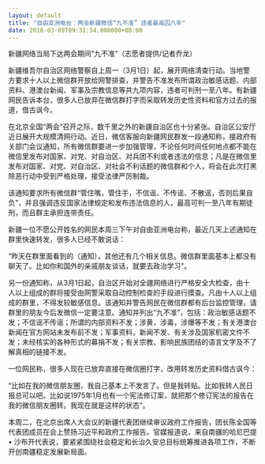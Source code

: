 ```yaml
---
layout: default
title: "自由亚洲电台：两会新疆微信“九不准” 违者最高囚八年"
date: 2018-03-09T09:31:54.000000+08:00
---
```



新疆网络当局下达两会期间“九不准”（志愿者提供/记者乔龙）

新疆维吾尔自治区网络警察自上周一（3月1日）起，展开网络清查行动。当地警方要求十人以上微信群开放给网警排查，并警告不准发布所谓政治敏感话题、内部资料、港澳台新闻、军事及宗教信息等共九项内容，违者可判刑一至八年。有新疆网民告诉本台，很多人已放弃在微信群打字而采取转发历史性资料和官方过去的报道，借古讽今。

在北京全国“两会”召开之际，数千里之外的新疆自治区也十分紧张。自治区公安厅近日展开大规模清网行动。近日，微信客服向新疆网民群发一段通知称，接政府有关部门会议通知，所有微信群要进一步加强管理，不论任何时间任何地点都不能在微信里发布对国家、对党、对自治区、对兵团不利或者违法的信息；凡是在微信里发布对国家、对党、对自治区、对社会不利话题的微信群和个人，将会在此次打黑除恶行动中受到严格处理，接受法律严厉制裁。

该通知要求所有微信群“管住嘴，管住手，不信谣、不传谣、不散谣，否则后果自负”，并且强调违反国家法律规定和发布违法信息的人，最高可判一至八年有期徒刑，而且群主承担连带责任。

新疆一位不愿公开姓名的网民本周三下午对自由亚洲电台称，最近几天上述通知在群里快速转发，很多人已经不敢说话：

“昨天在群里面看到的（通知），其他还有几个相关信息。微信群里面基本上都没有聊天了。比如你和国外的亲戚朋友谈话，就要去政治学习”。

另一份通知称，从3月1日起，自治区开始对全疆网络进行严格安全大检查，由十人以上组成的群将接受由网警采取自动控制检查的手段进行摸查。凡由十人以上组成的群里，不得发较敏感信息。该通知并警告网民在微信群都有后台监控管理，请群里的朋友今后发微信一定要注意。通知并列出“九不准”，包括：政治敏感话题不发；不信谣不传谣；所谓的内部资料不发；涉黄，涉毒，涉爆等不发；有关港澳台新闻在官方网站未发布前不发；军事资料，新闻不发、有关涉及国家机密文件不发；未经核实的各种形式的募捐不发；有关宗教、影响民族团结的语言文字及不了解真相的链接不发。

一位网民称，很多人现在已放弃直接在微信圈打字，改用转发历史资料借古讽今：

“比如在我的微信朋友圈，我自己基本上不发言了。但是我转贴。比如我转人民日报总可以吧。比如说1975年1月也有一个宪法修订案，就把那个修订宪法的报告在我的微信朋友圈转。我现在就是这样的状态”。

本周二，在北京出席人大会议的新疆代表团继续审议政府工作报告，团长陈全国等代表团成员在会上赞扬习近平和政府工作报告。官媒报道说，来自南疆的哈尼巴提 • 沙布开代表说，要紧紧围绕社会稳定和长治久安总目标统筹推进各项工作，不断开创南疆稳定发展新局面。

